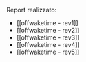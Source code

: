 Report realizzato:
- [[offwaketime - rev1]]
- [[offwaketime - rev2]]
- [[offwaketime - rev3]]
- [[offwaketime - rev4]]
- [[offwaketime - rev5]]

